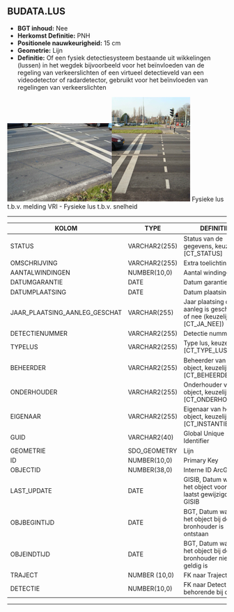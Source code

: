 ﻿## BUDATA.LUS


* __BGT inhoud:__ Nee
* __Herkomst Definitie:__ PNH
* __Positionele nauwkeurigheid:__ 15 cm
* __Geometrie:__ Lijn
* __Definitie:__ Of een fysiek detectiesysteem bestaande uit wikkelingen (lussen) in het wegdek bijvoorbeeld voor het beïnvloeden van de regeling van verkeerslichten of een virtueel detectieveld van een videodetector of radardetector, gebruikt voor het beïnvloeden van regelingen van verkeerslichten

![Fysieke lus t.b.v. melding VRI](lus_1.png)![Fysieke lus t.b.v. snelheid](lus_2.png)
Fysieke lus t.b.v. melding VRI - Fysieke lus t.b.v. snelheid

***


|KOLOM                               |TYPE              |DEFINITIE|
|------                              |----              |-----    |
|STATUS                              |VARCHAR2(255)     |Status van de gegevens, keuzelijst [CT_STATUS]|
|OMSCHRIJVING                        |VARCHAR2(255)     |Extra toelichting|
|AANTALWINDINGEN                     |NUMBER(10,0)      |Aantal windingen|
|DATUMGARANTIE                       |DATE              |Datum garantie|
|DATUMPLAATSING                      |DATE              |Datum plaatsing|
|JAAR_PLAATSING_AANLEG_GESCHAT       |VARCHAR(255)      |Jaar plaatsing of aanleg is geschat: ja of nee (keuzelijst [CT_JA_NEE])|
|DETECTIENUMMER                      |VARCHAR2(255)     |Detectie nummer|
|TYPELUS                             |VARCHAR2(255)     |Type lus, keuzelijst [CT_TYPE_LUS]|
|BEHEERDER                           |VARCHAR2(255)     |Beheerder van het object, keuzelijst [CT_BEHEERDER]|
|ONDERHOUDER                         |VARCHAR2(255)     |Onderhouder van het object, keuzelijst [CT_ONDERHOUDER]|
|EIGENAAR                            |VARCHAR2(255)     |Eigenaar van het object, keuzelijst [CT_INSTANTIE]|
|GUID                                |VARCHAR2(40)      |Global Unique Identifier|
|GEOMETRIE                           |SDO_GEOMETRY      |Lijn|
|ID                                  |NUMBER(10,0)      |Primary Key|
|OBJECTID                            |NUMBER(38,0)      |Interne ID ArcGIS|
|LAST_UPDATE                         |DATE              |GISIB, Datum waarop het object voor het laatst gewijzigd is in GISIB|
|OBJBEGINTIJD                        |DATE              |BGT, Datum waarop het object bij de bronhouder is ontstaan|
|OBJEINDTIJD                         |DATE              |BGT, Datum waarop het object bij de bronhouder niet meer geldig is|
|TRAJECT                             |NUMBER (10,0)     |FK naar Traject|
|DETECTIE                            |NUMBER(10,0)      |FK naar Detectie behorende bij de lus|

***

